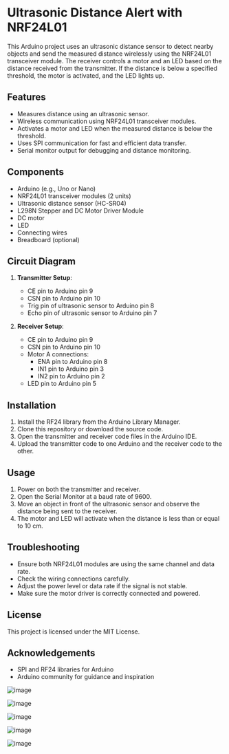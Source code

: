 # Ultrasonic Distance Alert with NRF24L01

This Arduino project uses an ultrasonic distance sensor to detect nearby objects and send the measured distance wirelessly using the NRF24L01 transceiver module. The receiver controls a motor and an LED based on the distance received from the transmitter. If the distance is below a specified threshold, the motor is activated, and the LED lights up.

## Features
- Measures distance using an ultrasonic sensor.
- Wireless communication using NRF24L01 transceiver modules.
- Activates a motor and LED when the measured distance is below the threshold.
- Uses SPI communication for fast and efficient data transfer.
- Serial monitor output for debugging and distance monitoring.

## Components
- Arduino (e.g., Uno or Nano)
- NRF24L01 transceiver modules (2 units)
- Ultrasonic distance sensor (HC-SR04)
- L298N Stepper and DC Motor Driver Module
- DC motor
- LED
- Connecting wires
- Breadboard (optional)

## Circuit Diagram
1. **Transmitter Setup**:
   - CE pin to Arduino pin 9
   - CSN pin to Arduino pin 10
   - Trig pin of ultrasonic sensor to Arduino pin 8
   - Echo pin of ultrasonic sensor to Arduino pin 7

2. **Receiver Setup**:
   - CE pin to Arduino pin 9
   - CSN pin to Arduino pin 10
   - Motor A connections:
     - ENA pin to Arduino pin 8
     - IN1 pin to Arduino pin 3
     - IN2 pin to Arduino pin 2
   - LED pin to Arduino pin 5

## Installation
1. Install the RF24 library from the Arduino Library Manager.
2. Clone this repository or download the source code.
3. Open the transmitter and receiver code files in the Arduino IDE.
4. Upload the transmitter code to one Arduino and the receiver code to the other.

## Usage
1. Power on both the transmitter and receiver.
2. Open the Serial Monitor at a baud rate of 9600.
3. Move an object in front of the ultrasonic sensor and observe the distance being sent to the receiver.
4. The motor and LED will activate when the distance is less than or equal to 10 cm.

## Troubleshooting
- Ensure both NRF24L01 modules are using the same channel and data rate.
- Check the wiring connections carefully.
- Adjust the power level or data rate if the signal is not stable.
- Make sure the motor driver is correctly connected and powered.

## License
This project is licensed under the MIT License.

## Acknowledgements
- SPI and RF24 libraries for Arduino
- Arduino community for guidance and inspiration

![image](https://github.com/user-attachments/assets/e1a73b6e-3a26-402c-b95b-b8a1333317cd)

![image](https://github.com/user-attachments/assets/ebdb24c2-68cc-4945-806e-0053176f89ad)

![image](https://github.com/user-attachments/assets/3c8a8ac1-55e7-4915-be29-95184802b307)

![image](https://github.com/user-attachments/assets/efedb512-1b65-40c2-ac20-644b2e3d045f)

![image](https://github.com/user-attachments/assets/fd24086b-3e1f-4353-bfac-5d275d9d96db)



